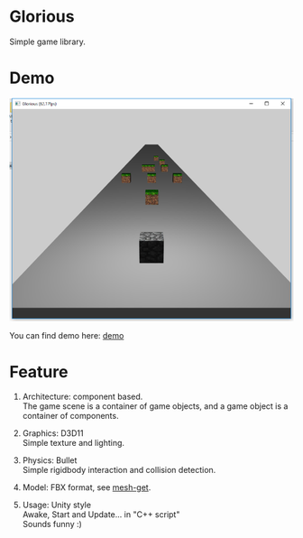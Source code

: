 # Glorious
Simple game library.

# Demo

<img src="https://github.com/ianpas/glorious/blob/master/demo/demo.png" alt="demo"/>

You can find demo here: [demo](https://github.com/ianpas/glorious/tree/master/demo)

# Feature

1. Architecture: component based. <br>
   The game scene is a container of game objects, and a game object is a container of components.
   
2. Graphics: D3D11 <br>
   Simple texture and lighting.
   
3. Physics: Bullet <br>
   Simple rigidbody interaction and collision detection.
   
4. Model: FBX format, see [mesh-get](https://github.com/ianpas/mesh-get).

5. Usage: Unity style <br> 
   Awake, Start and Update... in "C++ script" <br>
   Sounds funny :) 
